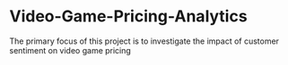 # Video-Game-Pricing-Analytics
The primary focus of this project is to investigate the impact of customer sentiment on video game pricing
